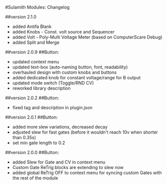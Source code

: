 #Sulamith Modules: Changelog

##version 2.1.0
- added Antifa Blank
- added Knobs - Const. volt source and Sequencer
- added Volt - Poly-Multi Voltage Meter (based on ComputerScare Debug)
- added Split and Merge

##version 2.0.9
##Button:
- updated context menu
- updated text-box (auto-naming button, font, readability)
- overhauled design with custom knobs and buttons
- added dedicated knob for constant voltage/range for B output
- updated mode switch (Toggle/RND CV)
- reworked library description

##version 2.0.2
##Button:
- fixed tag and description in plugin.json

##version 2.0.1
##Button:
- added more slew variations, decreased decay
- adjusted slew for fast gates (before it wouldn't reach 10v when shorter than 0.35s)
- set min gate length to 0.2

##version 2.0.0
##Button:
- added Slew for Gate and CV in context menu
- Custom Gate ReTrig blocks are extending to slew now
- added global ReTrig OFF to context menu for syncing custom Gates with the rest of the module